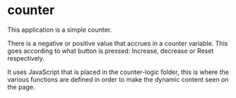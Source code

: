 # counter

This application is a simple counter.

There is a negative or positive value that accrues in a counter variable. This goes according to what button is pressed: Increase, decrease or Reset respectively.

It uses JavaScript that is placed in the counter-logic folder, this is where the various functions are defined in order to make the dynamic content seen on the page.

